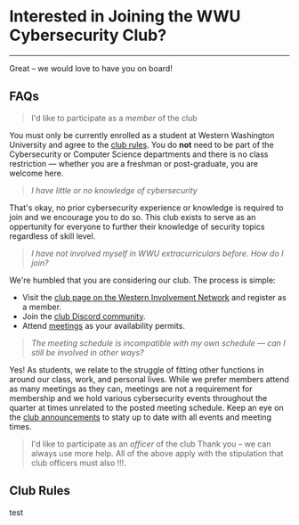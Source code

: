 # Interested in Joining the WWU Cybersecurity Club?
---
Great – we would love to have you on board!

## FAQs

> I'd like to participate as a *member* of the club

You must only be currently enrolled as a student at Western Washington University and agree to the [club rules](/join#club-rules). You do **not** need to be part of the Cybersecurity or Computer Science departments and there is no class restriction — whether you are a freshman or post-graduate, you are welcome here.

> *I have little or no knowledge of cybersecurity*

That's okay, no prior cybersecurity experience or knowledge is required to join and we encourage you to do so. This club exists to serve as an oppertunity for everyone to further their knowledge of security topics regardless of skill level.

> *I have not involved myself in WWU extracurriculars before. How do I join?*

We're humbled that you are considering our club. The process is simple:
- Visit the [club page on the Western Involvement Network](https://win.wwu.edu/organization/cyber) and register as a member.
- Join the [club Discord community](https://discord.com/invite/hXs2NgTYP5).
- Attend [meetings](/schedule) as your availability permits.

> *The meeting schedule is incompatible with my own schedule — can I still be involved in other ways?*

Yes! As students, we relate to the struggle of fitting other functions in around our class, work, and personal lives. While we prefer members attend as many meetings as they can, meetings are not a requirement for membership and we hold various cybersecurity events throughout the quarter at times unrelated to the posted meeting schedule. Keep an eye on the [club announcements](/blog/tags/announcement) to staty up to date with all events and meeting times.

> I'd like to participate as an *officer* of the club
Thank you – we can always use more help. All of the above apply with the stipulation that club officers must also !!!.

## Club Rules

test